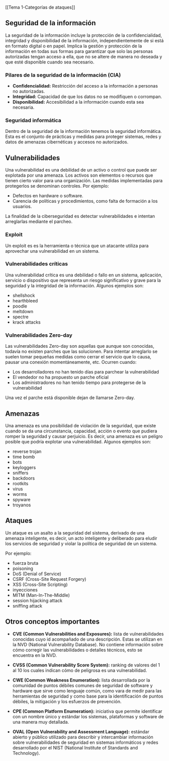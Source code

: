[[Tema 1-Categorías de ataques]]

## Seguridad de la información
La seguridad de la información incluye la protección de la confidencialidad, integridad y disponibilidad de la información, independientemente de si está en formato digital o en papel. Implica la gestión y protección de la información en todas sus formas para garantizar que solo las personas autorizadas tengan acceso a ella, que no se altere de manera no deseada y que esté disponible cuando sea necesario.

### Pilares de la seguridad de la información (CIA)
+ **Confidencialidad:** Restricción del acceso a la información a personas no autorizadas.
+ **Integridad:** Capacidad de que los datos no se modifiquen o corrompan.
+ **Disponibilidad:** Accesibilidad a la información cuando esta sea necesaria.

### Seguridad informática
Dentro de la seguridad de la información tenemos la seguridad informática. Esta es el conjunto de prácticas y medidas para proteger sistemas, redes y datos de amenazas cibernéticas y accesos no autorizados.

## Vulnerabilidades
Una vulnerabilidad es una debilidad de un activo o control que puede ser explotada por una amenaza. Los activos son elementos o recursos que tienen cierto valor para una organización. Las medidas implementadas para protegerlos se denominan controles. Por ejemplo:
+ Defectos en hardware o software.
+ Carencia de políticas y procedimientos, como falta de formación a los usuarios.

La finalidad de la ciberseguridad es detectar vulnerabilidades e intentan arreglarlas mediante el parcheo.
### Exploit
Un exploit es es la herramienta o técnica que un atacante utiliza para aprovechar una vulnerabilidad en un sistema.

### Vulnerabilidades críticas
Una vulnerabilidad crítica es una debilidad o fallo en un sistema, aplicación, servicio o dispositivo que representa un riesgo significativo y grave para la seguridad y la integridad de la información. Algunos ejemplos son:
+ shellshock
+ hearthbleed
+ poodle
+ meltdown
+ spectre
+ krack attacks

### Vulnerabilidades Zero-day
Las vulnerabilidades Zero-day son aquellas que aunque son conocidas, todavía no existen parches que las solucionen. Para intentar arreglarlo se suelen tomar pequeñas medidas como cerrar el servicio que lo causa, pausar una conexión momentáneamente, etc. Ocurren cuando:
+ Los desarrolladores no han tenido días para parchear la vulnerabilidad
+ El vendedor no ha propuesto un parche oficial
+ Los administradores no han tenido tiempo para protegerse de la vulnerabilidad

Una vez el parche está disponible dejan de llamarse Zero-day.

## Amenazas
Una amenaza es una posibilidad de violación de la seguridad, que existe cuando se da una circunstancia, capacidad, acción o evento que pudiera romper la seguridad y causar perjuicio. Es decir, una amenaza es un peligro posible que podría explotar una vulnerabilidad. Algunos ejemplos son:
+ reverse trojan
+ time bomb
+ bots
+ keyloggers
+ sniffers
+ backdoors
+ rootkits
+ virus
+ worms
+ spyware
+ troyanos

## Ataques
Un ataque es un asalto a la seguridad del sistema, derivado de una amenaza inteligente, es decir, un acto inteligente y deliberado para eludir los servicios de seguridad y violar la política de seguridad de un sistema.

Por ejemplo:
+ fuerza bruta
+ poisoning 
+ DoS (Denial of Service)
+ CSRF (Cross-Site Request Forgery)
+ XSS (Cross-Site Scripting)
+ inyecciones
+ MITM (Man-In-The-Middle)
+ session hijacking attack
+ sniffing attack

## Otros conceptos importantes
+ **CVE (Common Vulnerabilities and Exposures):** lista de vulnerabilidades conocidas cuyo id acompañado de una descripción. Estas se utilizan en la NVD (National Vulnerability Database). No contiene información sobre cómo corregir las vulnerabilidades o detalles técnicos, esto se encuentra en la NVD.

+ **CVSS (Common Vulnerability Score System):** ranking de valores del 1 al 10 los cuales indican cómo de peligrosa es una vulnerabilidad.

+ **CWE (Common Weakness Enumeration):** lista desarrollada por la comunidad de puntos débiles comunes de seguridad de software y hardware que sirve como lenguaje común, como vara de medir para las herramientas de seguridad y como base para la identificación de puntos débiles, la mitigación y los esfuerzos de prevención.

+ **CPE (Common Platform Enumeration):** iniciativa que permite identificar con un nombre único y estándar los sistemas, plataformas y software de una manera muy detallada.

+ **OVAL (Open Vulnerability and Assessment Language):** estándar abierto y público utilizado para describir y intercambiar información sobre vulnerabilidades de seguridad en sistemas informáticos y redes desarrollado por el NIST (National Institute of Standards and Technology).